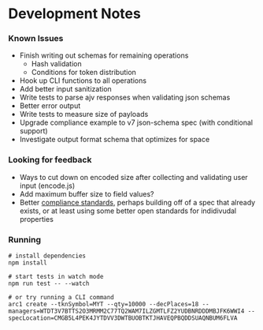 # Development Notes

### Known Issues

- Finish writing out schemas for remaining operations
  - Hash validation
  - Conditions for token distribution
- Hook up CLI functions to all operations
- Add better input sanitization
- Write tests to parse ajv responses when validating json schemas
- Better error output
- Write tests to measure size of payloads
- Upgrade compliance example to v7 json-schema spec (with conditional support)
- Investigate output format schema that optimizes for space

### Looking for feedback

- Ways to cut down on encoded size after collecting and validating user input (encode.js)
- Add maximum buffer size to field values?
- Better [compliance standards](./compliance.md), perhaps building off of a spec that already exists, or at least using some better open standards for indidivudal properties

### Running

```
# install dependencies
npm install

# start tests in watch mode
npm run test -- --watch

# or try running a CLI command
arc1 create --tknSymbol=MYT --qty=10000 --decPlaces=18 --managers=WTDT3V7BTTS2O3MRMM2C77TQ2WAM7ILZGMTLFZ2YUDBNRDDDMBJFK6WWI4 --specLocation=CMGB5L4PEK4JYTDVV3DWTBUOBTKTJHAVEQPBQDDSUAQNBUM6FLVA
```

